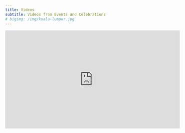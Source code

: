 ```yaml
---
title: Videos
subtitle: Videos from Events and Celebrations
# bigimg: /img/kuala-lumpur.jpg
---
```

<iframe width="560" height="315" src="https://www.youtube.com/embed/dQw4w9WgXcQ" frameborder="0" allow="autoplay; encrypted-media" allowfullscreen></iframe>